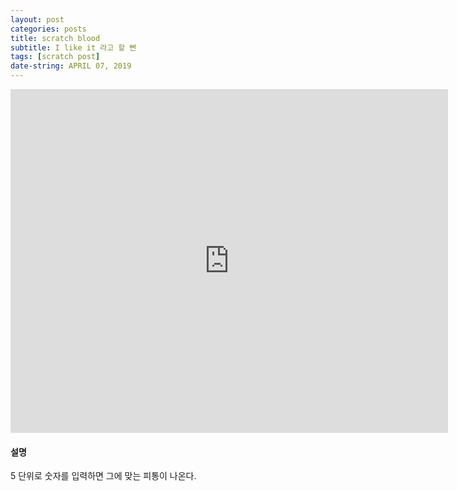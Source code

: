 ```yaml
---
layout: post
categories: posts
title: scratch blood
subtitle: I like it 라고 할 뻔
tags: [scratch post]
date-string: APRIL 07, 2019
---
```


<iframe src="https://jamesbmadden.github.io/scratch-silicon/#407992908" allowtransparency="true" width="700" height="550" frameborder="0" scrolling="no" allowfullscreen></iframe>

#### 설명

5 단위로 숫자를 입력하면 그에 맞는 피통이 나온다.
